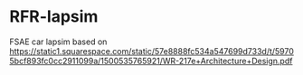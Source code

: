 # RFR-lapsim
FSAE car lapsim based on https://static1.squarespace.com/static/57e8888fc534a547699d733d/t/59705bcf893fc0cc2911099a/1500535765921/WR-217e+Architecture+Design.pdf
